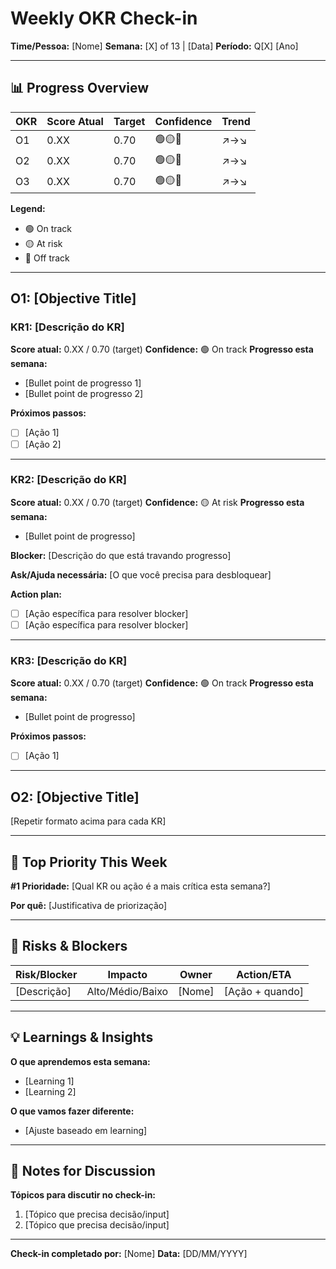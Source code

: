 # Weekly OKR Check-in

**Time/Pessoa:** [Nome]
**Semana:** [X] of 13 | [Data]
**Período:** Q[X] [Ano]

---

## 📊 Progress Overview

| OKR | Score Atual | Target | Confidence | Trend |
|-----|-------------|--------|------------|-------|
| O1 | 0.XX | 0.70 | 🟢🟡🔴 | ↗️→↘️ |
| O2 | 0.XX | 0.70 | 🟢🟡🔴 | ↗️→↘️ |
| O3 | 0.XX | 0.70 | 🟢🟡🔴 | ↗️→↘️ |

**Legend:**
- 🟢 On track
- 🟡 At risk  
- 🔴 Off track

---

## O1: [Objective Title]

### KR1: [Descrição do KR]
**Score atual:** 0.XX / 0.70 (target)
**Confidence:** 🟢 On track
**Progresso esta semana:**
- [Bullet point de progresso 1]
- [Bullet point de progresso 2]

**Próximos passos:**
- [ ] [Ação 1]
- [ ] [Ação 2]

---

### KR2: [Descrição do KR]
**Score atual:** 0.XX / 0.70 (target)
**Confidence:** 🟡 At risk
**Progresso esta semana:**
- [Bullet point de progresso]

**Blocker:**
[Descrição do que está travando progresso]

**Ask/Ajuda necessária:**
[O que você precisa para desbloquear]

**Action plan:**
- [ ] [Ação específica para resolver blocker]
- [ ] [Ação específica para resolver blocker]

---

### KR3: [Descrição do KR]
**Score atual:** 0.XX / 0.70 (target)
**Confidence:** 🟢 On track
**Progresso esta semana:**
- [Bullet point de progresso]

**Próximos passos:**
- [ ] [Ação 1]

---

## O2: [Objective Title]

[Repetir formato acima para cada KR]

---

## 🎯 Top Priority This Week

**#1 Prioridade:** [Qual KR ou ação é a mais crítica esta semana?]

**Por quê:** [Justificativa de priorização]

---

## 🚨 Risks & Blockers

| Risk/Blocker | Impacto | Owner | Action/ETA |
|--------------|---------|-------|------------|
| [Descrição] | Alto/Médio/Baixo | [Nome] | [Ação + quando] |

---

## 💡 Learnings & Insights

**O que aprendemos esta semana:**
- [Learning 1]
- [Learning 2]

**O que vamos fazer diferente:**
- [Ajuste baseado em learning]

---

## 📝 Notes for Discussion

**Tópicos para discutir no check-in:**
1. [Tópico que precisa decisão/input]
2. [Tópico que precisa decisão/input]

---

**Check-in completado por:** [Nome]
**Data:** [DD/MM/YYYY]

